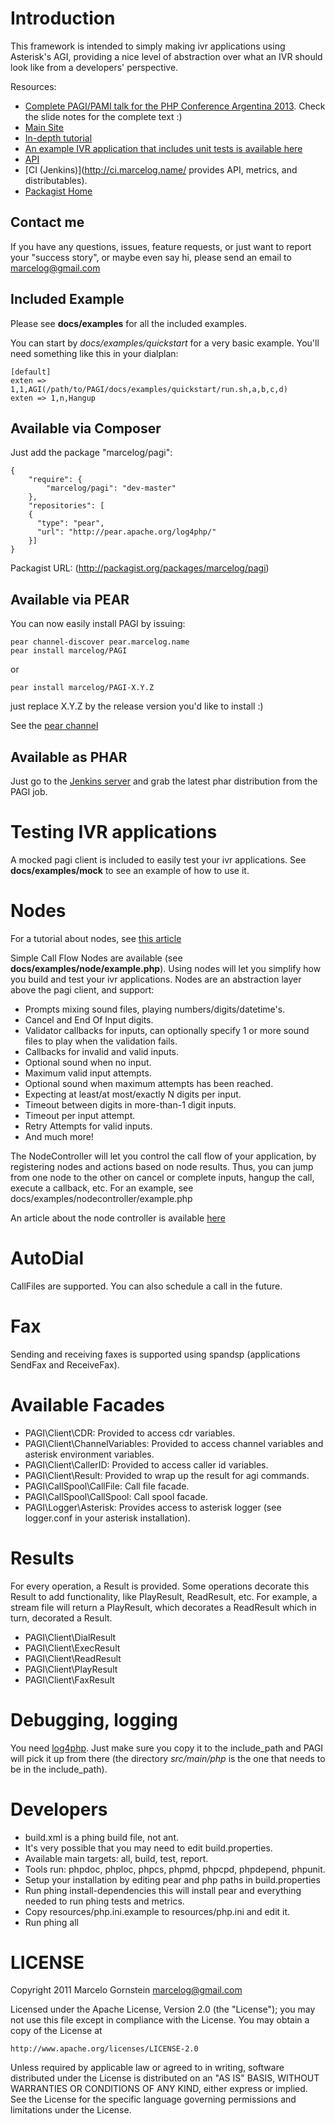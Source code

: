 Introduction
============
This framework is intended to simply making ivr applications using Asterisk's
AGI, providing a nice level of abstraction over what an IVR should look like
from a developers' perspective.

Resources:

 * [Complete PAGI/PAMI talk for the PHP Conference Argentina 2013](http://www.slideshare.net/mgornstein/phpconf-2013). Check the slide notes for the complete text :)
 * [Main Site](http://marcelog.github.com/PAGI)
 * [In-depth tutorial](http://marcelog.github.com/articles/pagi_tutorial_create_voip_telephony_application_for_asterisk_with_agi_and_php.html)
 * [An example IVR application that includes unit tests is available here](https://github.com/marcelog/Pagi-App-And-Test-Example)
 * [API](http://ci.marcelog.name:8080/job/PAGI/javadoc/)
 * [CI (Jenkins)](http://ci.marcelog.name/ provides API, metrics, and distributables).
 * [Packagist Home](http://packagist.org/packages/marcelog/pagi)

Contact me
----------
If you have any questions, issues, feature requests, or just want to report
your "success story", or maybe even say hi, please send an email to marcelog@gmail.com

Included Example
----------------
Please see **docs/examples** for all the included examples.

You can start by *docs/examples/quickstart* for a very basic example. You'll need something like this in your dialplan:

    [default]
    exten => 1,1,AGI(/path/to/PAGI/docs/examples/quickstart/run.sh,a,b,c,d)
    exten => 1,n,Hangup

Available via Composer
----------------------
Just add the package "marcelog/pagi":

    {
        "require": {
            "marcelog/pagi": "dev-master"
        },
        "repositories": [
        {
          "type": "pear",
          "url": "http://pear.apache.org/log4php/"
        }]
    }

Packagist URL: (http://packagist.org/packages/marcelog/pagi)

Available via PEAR
------------------
You can now easily install PAGI by issuing:

    pear channel-discover pear.marcelog.name
    pear install marcelog/PAGI

or

    pear install marcelog/PAGI-X.Y.Z
just replace X.Y.Z by the release version you'd like to install :)

See the [pear channel](http://pear.marcelog.name/)

Available as PHAR
-----------------
Just go to the [Jenkins server](http://ci.marcelog.name) and grab the latest
phar distribution from the PAGI job.

Testing IVR applications
========================
A mocked pagi client is included to easily test your ivr applications. See
**docs/examples/mock** to see an example of how to use it.

Nodes
=====
For a tutorial about nodes, see [this article](http://marcelog.github.com/articles/pagi_node_call_flow_easy_telephony_application_for_asterisk_php.html)

Simple Call Flow Nodes are available (see **docs/examples/node/example.php**). Using
nodes will let you simplify how you build and test your ivr applications. Nodes
are an abstraction layer above the pagi client, and support:

 * Prompts mixing sound files, playing numbers/digits/datetime's.
 * Cancel and End Of Input digits.
 * Validator callbacks for inputs, can optionally specify 1 or more sound files
 to play when the validation fails.
 * Callbacks for invalid and valid inputs.
 * Optional sound when no input.
 * Maximum valid input attempts.
 * Optional sound when maximum attempts has been reached.
 * Expecting at least/at most/exactly N digits per input.
 * Timeout between digits in more-than-1 digit inputs.
 * Timeout per input attempt.
 * Retry Attempts for valid inputs.
 * And much more!

The NodeController will let you control the call flow of your application, by
registering nodes and actions based on node results. Thus, you can jump from
one node to the other on cancel or complete inputs, hangup the call, execute a
callback, etc. For an example, see docs/examples/nodecontroller/example.php

An article about the node controller is available [here](http://marcelog.github.com/articles/making_your_ivr_nodes_call_flow_with_pagi_and_php_asterisk.html)

AutoDial
========
CallFiles are supported. You can also schedule a call in the future.

Fax
===
Sending and receiving faxes is supported using spandsp (applications SendFax
and ReceiveFax).

Available Facades
=================
 * PAGI\Client\CDR: Provided to access cdr variables.
 * PAGI\Client\ChannelVariables: Provided to access channel variables and asterisk
environment variables.
 * PAGI\Client\CallerID: Provided to access caller id variables.
 * PAGI\Client\Result: Provided to wrap up the result for agi commands.
 * PAGI\CallSpool\CallFile: Call file facade.
 * PAGI\CallSpool\CallSpool: Call spool facade.
 * PAGI\Logger\Asterisk: Provides access to asterisk logger (see logger.conf in
your asterisk installation).

Results
=======
For every operation, a Result is provided. Some operations decorate this
Result to add functionality, like PlayResult, ReadResult, etc. For example,
a stream file will return a PlayResult, which decorates a ReadResult which 
in turn, decorated a Result.

  * PAGI\Client\DialResult
  * PAGI\Client\ExecResult
  * PAGI\Client\ReadResult
  * PAGI\Client\PlayResult
  * PAGI\Client\FaxResult

Debugging, logging
==================
You need [log4php](http://logging.apache.org/log4php/). Just make sure you
copy it to the include_path and PAGI will pick it up from there (the 
directory *src/main/php* is the one that needs to be in the include_path).

Developers
==========
* build.xml is a phing build file, not ant.
* It's very possible that you may need to edit build.properties.
* Available main targets: all, build, test, report.
* Tools run: phpdoc, phploc, phpcs, phpmd, phpcpd, phpdepend, phpunit.
* Setup your installation by editing pear and php paths in build.properties
* Run phing install-dependencies this will install pear and everything needed
to run phing tests and metrics.
* Copy resources/php.ini.example to resources/php.ini and edit it.
* Run phing all

LICENSE
=======
Copyright 2011 Marcelo Gornstein <marcelog@gmail.com>

Licensed under the Apache License, Version 2.0 (the "License");
you may not use this file except in compliance with the License.
You may obtain a copy of the License at

    http://www.apache.org/licenses/LICENSE-2.0

Unless required by applicable law or agreed to in writing, software
distributed under the License is distributed on an "AS IS" BASIS,
WITHOUT WARRANTIES OR CONDITIONS OF ANY KIND, either express or implied.
See the License for the specific language governing permissions and
limitations under the License.

